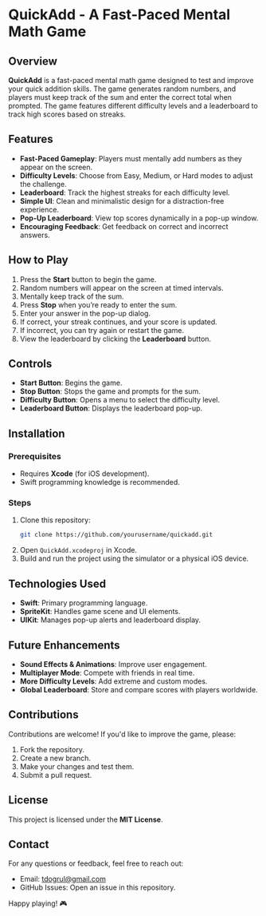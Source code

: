 # QuickAdd - A Fast-Paced Mental Math Game

## Overview
**QuickAdd** is a fast-paced mental math game designed to test and improve your quick addition skills. The game generates random numbers, and players must keep track of the sum and enter the correct total when prompted. The game features different difficulty levels and a leaderboard to track high scores based on streaks.

## Features
- **Fast-Paced Gameplay**: Players must mentally add numbers as they appear on the screen.
- **Difficulty Levels**: Choose from Easy, Medium, or Hard modes to adjust the challenge.
- **Leaderboard**: Track the highest streaks for each difficulty level.
- **Simple UI**: Clean and minimalistic design for a distraction-free experience.
- **Pop-Up Leaderboard**: View top scores dynamically in a pop-up window.
- **Encouraging Feedback**: Get feedback on correct and incorrect answers.

## How to Play
1. Press the **Start** button to begin the game.
2. Random numbers will appear on the screen at timed intervals.
3. Mentally keep track of the sum.
4. Press **Stop** when you’re ready to enter the sum.
5. Enter your answer in the pop-up dialog.
6. If correct, your streak continues, and your score is updated.
7. If incorrect, you can try again or restart the game.
8. View the leaderboard by clicking the **Leaderboard** button.

## Controls
- **Start Button**: Begins the game.
- **Stop Button**: Stops the game and prompts for the sum.
- **Difficulty Button**: Opens a menu to select the difficulty level.
- **Leaderboard Button**: Displays the leaderboard pop-up.

## Installation
### Prerequisites
- Requires **Xcode** (for iOS development).
- Swift programming knowledge is recommended.

### Steps
1. Clone this repository:
   ```bash
   git clone https://github.com/yourusername/quickadd.git
   ```
2. Open `QuickAdd.xcodeproj` in Xcode.
3. Build and run the project using the simulator or a physical iOS device.

## Technologies Used
- **Swift**: Primary programming language.
- **SpriteKit**: Handles game scene and UI elements.
- **UIKit**: Manages pop-up alerts and leaderboard display.

## Future Enhancements
- **Sound Effects & Animations**: Improve user engagement.
- **Multiplayer Mode**: Compete with friends in real time.
- **More Difficulty Levels**: Add extreme and custom modes.
- **Global Leaderboard**: Store and compare scores with players worldwide.

## Contributions
Contributions are welcome! If you'd like to improve the game, please:
1. Fork the repository.
2. Create a new branch.
3. Make your changes and test them.
4. Submit a pull request.

## License
This project is licensed under the **MIT License**.

## Contact
For any questions or feedback, feel free to reach out:
- Email: [tdogrul@gmail.com](mailto:tdogrul@gmail.com)
- GitHub Issues: Open an issue in this repository.

Happy playing! 🎮

